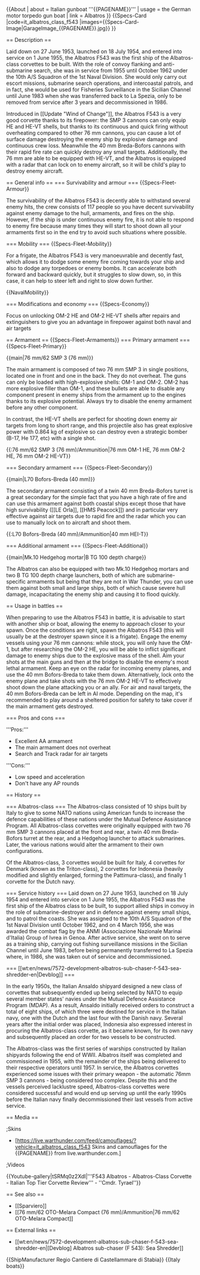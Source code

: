 {{About
| about = Italian gunboat '''{{PAGENAME}}'''
| usage = the German motor torpedo gun boat
| link = Albatros
}}
{{Specs-Card
|code=it_albatros_class_f543
|images={{Specs-Card-Image|GarageImage_{{PAGENAME}}.jpg}}
}}

== Description ==
<!-- ''In the first part of the description, cover the history of the ship's creation and military application. In the second part, tell the reader about using this ship in the game. Add a screenshot: if a beginner player has a hard time remembering vehicles by name, a picture will help them identify the ship in question.'' -->
Laid down on 27 June 1953, launched on 18 July 1954, and entered into service on 1 June 1955, the Albatros F543 was the first ship of the Albatros-class corvettes to be built. With the role of convoy flanking and anti-submarine search, she was in service from 1955 until October 1962 under the 10th A/S Squadron of the 1st Naval Division. She would only carry out escort missions, submarine search operations, and intercoastal patrols, and in fact, she would be used for Fisheries Surveillance in the Sicilian Channel until June 1983 when she was transferred back to La Spezia, only to be removed from service after 3 years and decommissioned in 1986.

Introduced in [[Update "Wind of Change"]], the Albatros F543 is a very good corvette thanks to its firepower: the SMP 3 cannons can only equip HE and HE-VT shells, but thanks to its continuous and quick firing without overheating compared to other 76 mm cannons, you can cause a lot of surface damage destroying the enemy ship by explosive damage and continuous crew loss. Meanwhile the 40 mm Breda-Bofors cannons with their rapid fire rate can quickly destroy any small targets. Additionally, the 76 mm are able to be equipped with HE-VT, and the Albatros is equipped with a radar that can lock on to enemy aircraft, so it will be child's play to destroy enemy aircraft.

== General info ==
=== Survivability and armour ===
{{Specs-Fleet-Armour}}
<!-- ''Talk about the vehicle's armour. Note the most well-defended and most vulnerable zones, e.g. the ammo magazine. Evaluate the composition of components and assemblies responsible for movement and manoeuvrability. Evaluate the survivability of the primary and secondary armaments separately. Don't forget to mention the size of the crew, which plays an important role in fleet mechanics. Save tips on preserving survivability for the "Usage in battles" section. If necessary, use a graphical template to show the most well-protected or most vulnerable points in the armour.'' -->
The survivability of the Albatros F543 is decently able to withstand several enemy hits, the crew consists of 117 people so you have decent survivability against enemy damage to the hull, armaments, and fires on the ship. However, if the ship is under continuous enemy fire, it is not able to respond to enemy fire because many times they will start to shoot down all your armaments first so in the end try to avoid such situations where possible.

=== Mobility ===
{{Specs-Fleet-Mobility}}
<!-- ''Write about the ship's mobility. Evaluate its power and manoeuvrability, rudder rerouting speed, stopping speed at full tilt, with its maximum forward and reverse speed.'' -->
For a frigate, the Albatros F543 is very manoeuvrable and decently fast, which allows it to dodge some enemy fire coming towards your ship and also to dodge any torpedoes or enemy bombs. It can accelerate both forward and backward quickly, but it struggles to slow down, so, in this case, it can help to steer left and right to slow down further.

{{NavalMobility}}

=== Modifications and economy ===
{{Specs-Economy}}

Focus on unlocking OM-2 HE and OM-2 HE-VT shells after repairs and extinguishers to give you an advantage in firepower against both naval and air targets

== Armament ==
{{Specs-Fleet-Armaments}}
=== Primary armament ===
{{Specs-Fleet-Primary}}
<!-- ''Provide information about the characteristics of the primary armament. Evaluate their efficacy in battle based on their reload speed, ballistics and the capacity of their shells. Add a link to the main article about the weapon: <code><nowiki>{{main|Weapon name (calibre)}}</nowiki></code>. Broadly describe the ammunition available for the primary armament, and provide recommendations on how to use it and which ammunition to choose.'' -->
{{main|76 mm/62 SMP 3 (76 mm)}}

The main armament is composed of two 76 mm SMP 3 in single positions, located one in front and one in the back. They do not overheat. The guns can only be loaded with high-explosive shells: OM-1 and OM-2. OM-2 has more explosive filler than OM-1, and these bullets are able to disable any component present in enemy ships from the armament up to the engines thanks to its explosive potential. Always try to disable the enemy armament before any other component.

In contrast, the HE-VT shells are perfect for shooting down enemy air targets from long to short range, and this projectile also has great explosive power with 0.864 kg of explosive so can destroy even a strategic bomber (B-17, He 177, etc) with a single shot.

{{:76 mm/62 SMP 3 (76 mm)/Ammunition|76 mm OM-1 HE, 76 mm OM-2 HE, 76 mm OM-2 HE-VT}}

=== Secondary armament ===
{{Specs-Fleet-Secondary}}
<!-- ''Some ships are fitted with weapons of various calibres. Secondary armaments are defined as weapons chosen with the control <code>Select secondary weapon</code>. Evaluate the secondary armaments and give advice on how to use them. Describe the ammunition available for the secondary armament. Provide recommendations on how to use them and which ammunition to choose. Remember that any anti-air armament, even heavy calibre weapons, belong in the next section. If there is no secondary armament, remove this section.'' -->
{{main|L70 Bofors-Breda (40 mm)}}

The secondary armament consisting of a twin 40 mm Breda-Bofors turret is a great secondary for the simple fact that you have a high rate of fire and can use this armament against both coastal ships except those that have high survivability ([[LE Orla]], [[HMS Peacock]]) and in particular very effective against air targets due to rapid fire and the radar which you can use to manually lock on to aircraft and shoot them.

{{:L70 Bofors-Breda (40 mm)/Ammunition|40 mm HEI-T}}

=== Additional armament ===
{{Specs-Fleet-Additional}}
<!-- ''Describe the available additional armaments of the ship: depth charges, mines, torpedoes. Talk about their positions, available ammunition and launch features such as dead zones of torpedoes. If there is no additional armament, remove this section.'' -->
{{main|Mk.10 Hedgehog mortar|B TG 100 depth charge}}

The Albatros can also be equipped with two Mk.10 Hedgehog mortars and two B TG 100 depth charge launchers, both of which are submarine-specific armaments but being that they are not in War Thunder, you can use them against both small and large ships, both of which cause severe hull damage, incapacitating the enemy ship and causing it to flood quickly.

== Usage in battles ==
<!-- ''Describe the technique of using this ship, the characteristics of her use in a team and tips on strategy. Abstain from writing an entire guide – don't try to provide a single point of view, but give the reader food for thought. Talk about the most dangerous opponents for this vehicle and provide recommendations on fighting them. If necessary, note the specifics of playing with this vehicle in various modes (AB, RB, SB).'' -->

When preparing to use the Albatros F543 in battle, it is advisable to start with another ship or boat, allowing the enemy to approach closer to your spawn. Once the conditions are right, spawn the Albatros F543 (this will usually be at the destroyer spawn since it is a frigate). Engage the enemy vessels using your 76 mm cannons: while stock, you will only have the OM-1, but after researching the OM-2 HE, you will be able to inflict significant damage to enemy ships due to the explosive mass of the shell. Aim your shots at the main guns and then at the bridge to disable the enemy's most lethal armament. Keep an eye on the radar for incoming enemy planes, and use the 40 mm Bofors-Breda to take them down. Alternatively, lock onto the enemy plane and take shots with the 76 mm OM-2 HE-VT to effectively shoot down the plane attacking you or an ally. For air and naval targets, the 40 mm Bofors-Breda can be left in AI mode. Depending on the map, it's recommended to play around a sheltered position for safety to take cover if the main armament gets destroyed.

=== Pros and cons ===
<!-- ''Summarise and briefly evaluate the vehicle in terms of its characteristics and combat effectiveness. Mark its pros and cons in the bulleted list. Try not to use more than 6 points for each of the characteristics. Avoid using categorical definitions such as "bad", "good" and the like - use substitutions with softer forms such as "inadequate" and "effective".'' -->

'''Pros:'''

* Excellent AA armament
* The main armament does not overheat
* Search and Track radar for air targets

'''Cons:'''

* Low speed and acceleration
* Don't have any AP rounds

== History ==
<!-- ''Describe the history of the creation and combat usage of the ship in more detail than in the introduction. If the historical reference turns out to be too long, take it to a separate article, taking a link to the article about the ship and adding a block "/History" (example: <nowiki>https://wiki.warthunder.com/(Ship-name)/History</nowiki>) and add a link to it here using the <code>main</code> template. Be sure to reference text and sources by using <code><nowiki><ref></ref></nowiki></code>, as well as adding them at the end of the article with <code><nowiki><references /></nowiki></code>. This section may also include the ship's dev blog entry (if applicable) and the in-game encyclopedia description (under <code><nowiki>=== In-game description ===</nowiki></code>, also if applicable).'' -->
=== Albatros-class ===
The Albatros-class consisted of 10 ships built by Italy to give to some NATO nations using American funds to increase the defence capabilities of these nations under the Mutual Defence Assistance Program. All Albatros-class corvettes were originally equipped with two 76 mm SMP 3 cannons placed at the front and rear, a twin 40 mm Breda-Bofors turret at the rear, and a Hedgehog launcher to attack submarines. Later, the various nations would alter the armament to their own configurations.

Of the Albatros-class, 3 corvettes would be built for Italy, 4 corvettes for Denmark (known as the Triton-class), 2 corvettes for Indonesia (heavily modified and slightly enlarged, forming the Pattimura-class), and finally 1 corvette for the Dutch navy.

=== Service history ===
Laid down on 27 June 1953, launched on 18 July 1954 and entered into service on 1 June 1955, the Albatros F543 was the first ship of the Albatros class to be built, to support allied ships in convoy in the role of submarine-destroyer and in defence against enemy small ships, and to patrol the coasts. She was assigned to the 10th A/S Squadron of the 1st Naval Division until October 1962, and on 4 March 1956, she was awarded the combat flag by the ANMI (Associazione Nazionale Marinai d'Italia) Group of Ivrea in Genoa. After active service, she went on to serve as a training ship, carrying out fishing surveillance missions in the Sicilian Channel until June 1983, before being permanently transferred to La Spezia where, in 1986, she was taken out of service and decommissioned.

=== [[wt:en/news/7572-development-albatros-sub-chaser-f-543-sea-shredder-en|Devblog]] ===

In the early 1950s, the Italian Ansaldo shipyard designed a new class of corvettes that subsequently ended up being selected by NATO to equip several member states' navies under the Mutual Defence Assistance Program (MDAP). As a result, Ansaldo initially received orders to construct a total of eight ships, of which three were destined for service in the Italian navy, one with the Dutch and the last four with the Danish navy. Several years after the initial order was placed, Indonesia also expressed interest in procuring the Albatros-class corvette, as it became known, for its own navy and subsequently placed an order for two vessels to be constructed.

The Albatros-class was the first series of warships constructed by Italian shipyards following the end of WWII. Albatros itself was completed and commissioned in 1955, with the remainder of the ships being delivered to their respective operators until 1957. In service, the Albatros corvettes experienced some issues with their primary weapon - the automatic 76mm SMP 3 cannons - being considered too complex. Despite this and the vessels perceived lacklustre speed, Albatros-class corvettes were considered successful and would end up serving up until the early 1990s before the Italian navy finally decommissioned their last vessels from active service.

== Media ==
<!-- ''Excellent additions to the article would be video guides, screenshots from the game, and photos.'' -->

;Skins

* [https://live.warthunder.com/feed/camouflages/?vehicle=it_albatros_class_f543 Skins and camouflages for the {{PAGENAME}} from live.warthunder.com.]

;Videos

{{Youtube-gallery|tSRMq0z2XdI|'''F543 Albatros - Albatros-Class Corvette - Italian Top Tier Corvette Review''' - ''Cmdr. Tyrael''}}

== See also ==
<!-- ''Links to articles on the War Thunder Wiki that you think will be useful for the reader, for example:''
* ''reference to the series of the ship;''
* ''links to approximate analogues of other nations and research trees.'' -->

* [[Sparviero]]
* [[76 mm/62 OTO-Melara Compact (76 mm)/Ammunition|76 mm/62 OTO-Melara Compact]]

== External links ==
<!-- ''Paste links to sources and external resources, such as:''
* ''topic on the official game forum;''
* ''other literature.'' -->

* [[wt:en/news/7572-development-albatros-sub-chaser-f-543-sea-shredder-en|[Devblog] Albatros sub-chaser (F 543): Sea Shredder]]

{{ShipManufacturer Regio Cantiere di Castellammare di Stabia}}
{{Italy boats}}